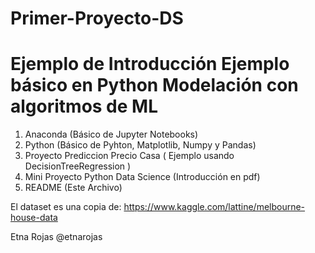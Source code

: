 # Primer-Proyecto-DS
Ejemplo de Introducción
Ejemplo básico en Python Modelación con algoritmos de ML
========================================================

1. Anaconda (Básico de Jupyter Notebooks)
2. Python (Básico de Pyhton, Matplotlib, Numpy y Pandas)
3. Proyecto Prediccion Precio Casa ( Ejemplo usando DecisionTreeRegression )
4. Mini Proyecto Python Data Science (Introducción en pdf)
5. README (Este Archivo)

El dataset es una copia de:
https://www.kaggle.com/lattine/melbourne-house-data

Etna Rojas
@etnarojas
